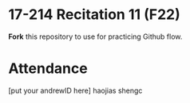 # 17-214 Recitation 11 (F22)
**Fork** this repository to use for practicing Github flow.

# Attendance
[put your andrewID here]
haojias
shengc
